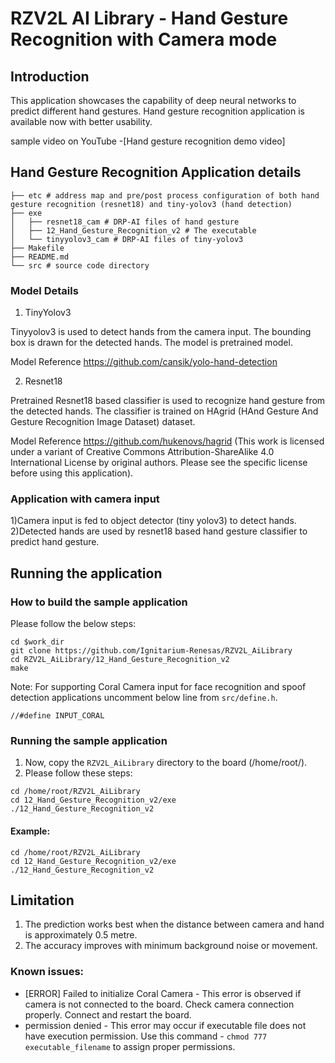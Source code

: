 # RZV2L AI Library - Hand Gesture Recognition with Camera mode

## Introduction

This application showcases the capability of deep neural networks to predict different hand gestures.
Hand gesture recognition application is available now with better usability. 

sample video on YouTube -[Hand gesture recognition demo video]

## Hand Gesture Recognition Application details
```
├── etc # address map and pre/post process configuration of both hand gesture recognition (resnet18) and tiny-yolov3 (hand detection)
├── exe
│   ├── resnet18_cam # DRP-AI files of hand gesture
│   ├── 12_Hand_Gesture_Recognition_v2 # The executable
│   └── tinyyolov3_cam # DRP-AI files of tiny-yolov3
├── Makefile
├── README.md
└── src # source code directory
```

### Model Details
1) TinyYolov3 

Tinyyolov3 is used to detect hands from the camera input. The bounding box is drawn for the detected hands. The model is pretrained model. 

Model Reference https://github.com/cansik/yolo-hand-detection

2) Resnet18

Pretrained Resnet18 based classifier is used to recognize hand gesture from the detected hands. The classifier is trained on HAgrid (HAnd Gesture And Gesture Recognition Image Dataset) dataset.

Model Reference https://github.com/hukenovs/hagrid (This work is licensed under a variant of Creative Commons Attribution-ShareAlike 4.0 International License by original authors.
Please see the specific license before using this application).


### Application with camera input


1)Camera input is fed to object detector (tiny yolov3) to detect hands.
2)Detected hands are used by resnet18 based hand gesture classifier to predict hand gesture. 

## Running the application
### How to build the sample application

Please follow the below steps:

```
cd $work_dir
git clone https://github.com/Ignitarium-Renesas/RZV2L_AiLibrary 
cd RZV2L_AiLibrary/12_Hand_Gesture_Recognition_v2
make
```
Note: For supporting Coral Camera input for face recognition and spoof detection applications uncomment below line from `src/define.h`.
```
//#define INPUT_CORAL
```

### Running the sample application

1. Now, copy the `RZV2L_AiLibrary` directory to the board (/home/root/).
2. Please follow these steps:

```
cd /home/root/RZV2L_AiLibrary 
cd 12_Hand_Gesture_Recognition_v2/exe
./12_Hand_Gesture_Recognition_v2
```

#### Example:
```
cd /home/root/RZV2L_AiLibrary 
cd 12_Hand_Gesture_Recognition_v2/exe
./12_Hand_Gesture_Recognition_v2
```
## Limitation
1. The prediction works best when the distance between camera and hand is approximately 0.5 metre.
2. The accuracy improves with minimum background noise or movement. 

### Known issues:
- [ERROR] Failed to initialize Coral Camera - This error is observed if camera is not connected to the board. Check camera connection properly. Connect and restart the board.
- permission denied - This error may occur if executable file does not have execution permission. Use this command - `chmod 777 executable_filename` to assign proper permissions.
